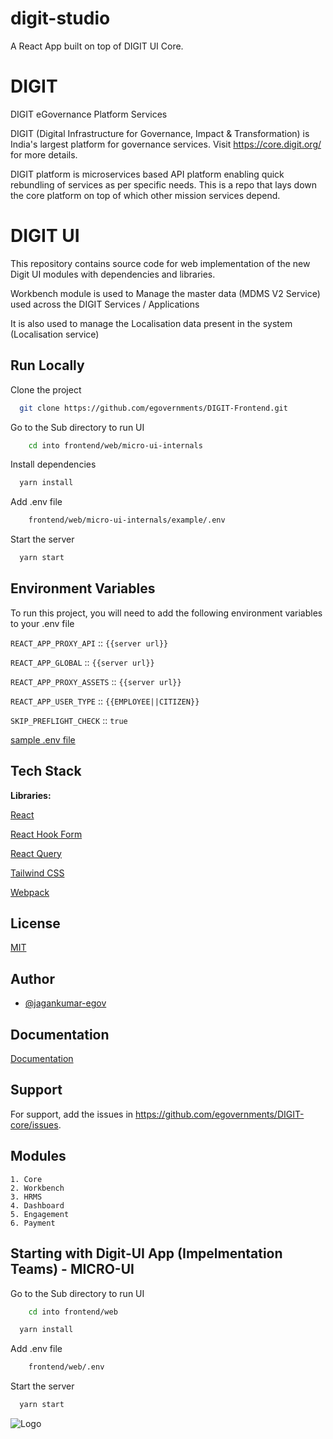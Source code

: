 
# digit-studio

A React App built on top of DIGIT UI Core.

# DIGIT

DIGIT eGovernance Platform Services

DIGIT (Digital Infrastructure for Governance, Impact & Transformation) is India's largest platform for governance services. Visit https://core.digit.org/ for more details.

DIGIT platform is microservices based API platform enabling quick rebundling of services as per specific needs. This is a repo that lays down the core platform on top of which other mission services depend.


# DIGIT UI 


This repository contains source code for web implementation of the new Digit UI modules with dependencies and libraries.

Workbench module is used to Manage the master data (MDMS V2 Service) used across the DIGIT Services / Applications

It is also used to manage the Localisation data present in the system (Localisation service)


## Run Locally

Clone the project

```bash
  git clone https://github.com/egovernments/DIGIT-Frontend.git
```

Go to the Sub directory to run UI
```bash
    cd into frontend/web/micro-ui-internals
```

Install dependencies

```bash
  yarn install
```

Add .env file
```bash
    frontend/web/micro-ui-internals/example/.env
```

Start the server

```bash
  yarn start
```


## Environment Variables

To run this project, you will need to add the following environment variables to your .env file

`REACT_APP_PROXY_API` ::  `{{server url}}`

`REACT_APP_GLOBAL`  ::  `{{server url}}`

`REACT_APP_PROXY_ASSETS`  ::  `{{server url}}`

`REACT_APP_USER_TYPE`  ::  `{{EMPLOYEE||CITIZEN}}`

`SKIP_PREFLIGHT_CHECK` :: `true`

[sample .env file](https://github.com/egovernments/Digit-Core/blob/workbench/frontend/micro-ui/web/micro-ui-internals/example/.env-unifieddev)

## Tech Stack

**Libraries:** 

[React](https://react.dev/)

[React Hook Form](https://www.react-hook-form.com/)

[React Query](https://tanstack.com/query/v3/)

[Tailwind CSS](https://tailwindcss.com/)

[Webpack](https://webpack.js.org/)

## License

[MIT](https://choosealicense.com/licenses/mit/)


## Author

- [@jagankumar-egov](https://www.github.com/jagankumar-egov)


## Documentation

[Documentation](https://https://core.digit.org/guides/developer-guide/ui-developer-guide/digit-ui)


## Support

For support, add the issues in https://github.com/egovernments/DIGIT-core/issues.


## Modules

    1. Core
    2. Workbench
    3. HRMS
    4. Dashboard
    5. Engagement
    6. Payment

## Starting with Digit-UI App (Impelmentation Teams) - MICRO-UI


Go to the Sub directory to run UI

```bash
    cd into frontend/web
```
    
```bash
  yarn install
```

Add .env file
```bash
    frontend/web/.env
```

Start the server

```bash
  yarn start
```


![Logo](https://s3.ap-south-1.amazonaws.com/works-dev-asset/mseva-white-logo.png)
